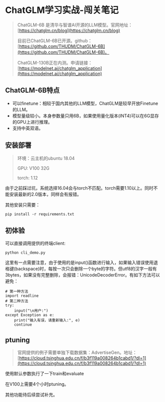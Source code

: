 # ChatGLM学习实战-闯关笔记

> ChatGLM-6B 是清华与智谱AI开源的LLM模型。官网地址：[https://chatglm.cn/blog](https://chatglm.cn/blog)
> 
> 目前已ChatGLM-6B已开源。github：[https://github.com/THUDM/ChatGLM-6B](https://github.com/THUDM/ChatGLM-6B)。
> 
> ChatGLM-130B正在内测。申请链接：[https://modelnet.ai/chatglm_application](https://modelnet.ai/chatglm_application)

## ChatGLM-6B特点
* 可以finetune：相较于国内其他的LLM模型，ChatGLM是较早开放Finetune的LLM。
* 模型量级较小。本身参数量只用6B，如果使用量化版本(INT4)可以在6G显存的GPU上进行推理。
* 支持中英双语。

## 安装部署
> 环境：云主机的ubuntu 18.04 
>
> GPU: V100 32G
> 
> torch: 1.12

由于之前踩过坑，系统选择16.04会与torch不匹配。torch需要1.10以上。同时不能安装最新的2.0版本，同样会有报错。

其他安装只需要：
```
pip install -r requirements.txt
```

## 初体验

可以直接调用提供的终端client:
```
python cli_demo.py
```

这里有一点需要注意，由于使用的是input()函数进行输入，如果输入错误使用退格键(backspace)时，每按一次只会删除一个byte的字符。但utf8的汉字一般有3bytes，如果没有完整删除，会报错：UnicodeDecoderError。有如下方法可以避免：
```
# 第一种方法
import readline
# 第二种方法
try:
    input("\n用户:")
except Exception as e:
    print("输入有误，请重新输入:", e)
    continue
```

## ptuning
> 官网提供的例子需要单独下载数据集：AdvertiseGen。地址：[https://cloud.tsinghua.edu.cn/f/b3f119a008264b1cabd1/?dl=1](https://cloud.tsinghua.edu.cn/f/b3f119a008264b1cabd1/?dl=1)
>

使用默认参数执行了一下train和evaluate

在V100上需要4个小时ptuning。

其他功能待后续尝试补充。
